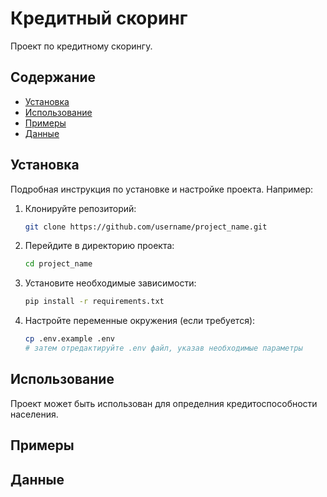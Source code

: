 # Кредитный скоринг

Проект по кредитному скорингу.

## Содержание

- [Установка](#установка)
- [Использование](#использование)
- [Примеры](#примеры)
- [Данные](#данные)

## Установка

Подробная инструкция по установке и настройке проекта. Например:

1. Клонируйте репозиторий:
    ```bash
    git clone https://github.com/username/project_name.git
    ```
2. Перейдите в директорию проекта:
    ```bash
    cd project_name
    ```
3. Установите необходимые зависимости:
    ```bash
    pip install -r requirements.txt
    ```
4. Настройте переменные окружения (если требуется):
    ```bash
    cp .env.example .env
    # затем отредактируйте .env файл, указав необходимые параметры
    ```

## Использование

Проект может быть использован для определния кредитоспособности населения.

## Примеры

## Данные
